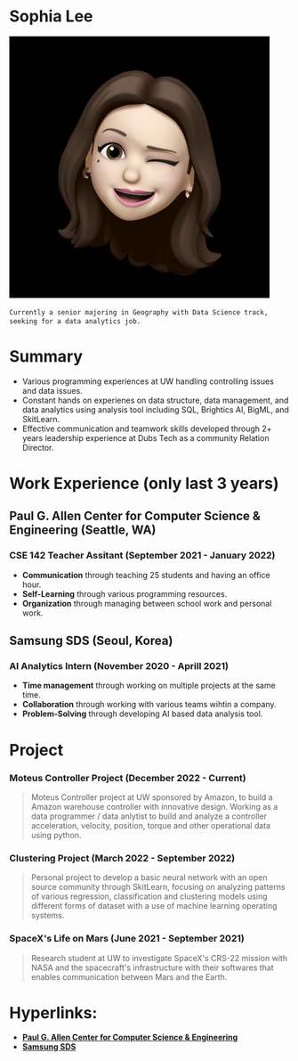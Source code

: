# Sophia Lee
![profile picture](assets/img/profile.jpeg)



    Currently a senior majoring in Geography with Data Science track, seeking for a data analytics job.


# Summary

- Various programming experiences at UW handling controlling issues and data issues.
- Constant hands on experienes on data structure, data management, and data analytics using analysis tool including SQL, Brightics AI, BigML, and SkitLearn.
- Effective communication and teamwork skills developed through 2+ years leadership experience at Dubs Tech as a community Relation Director.

# Work Experience (only last 3 years)

## Paul G. Allen Center for Computer Science & Engineering (Seattle, WA)

### **CSE 142 Teacher Assitant** (September 2021 - January 2022)

- **Communication** through teaching 25 students and having an office hour.
- **Self-Learning** through various programming resources.
- **Organization** through managing between school work and personal work.

## Samsung SDS (Seoul, Korea)

### **AI Analytics Intern** (November 2020 - Aprill 2021)

- **Time management** through working on multiple projects at the same time.
- **Collaboration** through working with various teams wihtin a company.
- **Problem-Solving** through developing AI based data analysis tool.

# Project

### Moteus Controller Project (December 2022 - Current)
> Moteus Controller project at UW sponsored by Amazon, to build a Amazon warehouse controller with innovative design. Working as a data programmer / data anlytist to build and analyze a controller acceleration, velocity, position, torque and other operational data using python.

### Clustering Project (March 2022 - September 2022)
> Personal project to develop a basic neural network with an open source community through SkitLearn, focusing on analyzing patterns of various regression, classification and clustering models using different forms of dataset with a use of machine learning operating systems.

### SpaceX's Life on Mars (June 2021 - September 2021)
> Research student at UW to investigate SpaceX's CRS-22 mission with NASA and the spacecraft's infrastructure with their softwares that enables communication between Mars and the Earth.




# **Hyperlinks:**
- [**Paul G. Allen Center for Computer Science & Engineering**](https://www.cs.washington.edu)
- [**Samsung SDS**](https://www.samsungsds.com/us/index.html)
